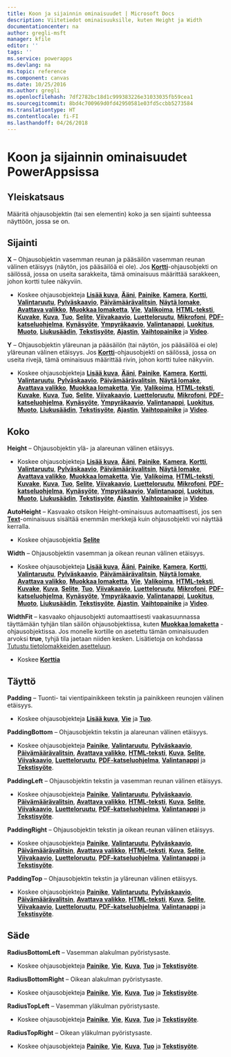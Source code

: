 ```yaml
---
title: Koon ja sijainnin ominaisuudet | Microsoft Docs
description: Viitetiedot ominaisuuksille, kuten Height ja Width
documentationcenter: na
author: gregli-msft
manager: kfile
editor: ''
tags: ''
ms.service: powerapps
ms.devlang: na
ms.topic: reference
ms.component: canvas
ms.date: 10/25/2016
ms.author: gregli
ms.openlocfilehash: 7df2782bc18d1c999383226e31033035fb59cea1
ms.sourcegitcommit: 8bd4c700969d0fd42950581e03fd5ccbb5273584
ms.translationtype: HT
ms.contentlocale: fi-FI
ms.lasthandoff: 04/26/2018
---
```

# <a name="size-and-location-properties-in-powerapps"></a>Koon ja sijainnin ominaisuudet PowerAppsissa
## <a name="overview"></a>Yleiskatsaus
Määritä ohjausobjektin (tai sen elementin) koko ja sen sijainti suhteessa näyttöön, jossa se on.

## <a name="position"></a>Sijainti
**X** – Ohjausobjektin vasemman reunan ja pääsäilön vasemman reunan välinen etäisyys (näytön, jos pääsäilöä ei ole). Jos **[Kortti](control-card.md)**-ohjausobjekti on säilössä, jossa on useita sarakkeita, tämä ominaisuus määrittää sarakkeen, johon kortti tulee näkyviin.

* Koskee ohjausobjekteja **[Lisää kuva](control-add-picture.md)**, **[Ääni](control-audio-video.md)**, **[Painike](control-button.md)**, **[Kamera](control-camera.md)**, **[Kortti](control-card.md)**, **[Valintaruutu](control-check-box.md)**, **[Pylväskaavio](control-column-line-chart.md)**, **[Päivämäärävalitsin](control-date-picker.md)**, **[Näytä lomake](control-form-detail.md)**, **[Avattava valikko](control-drop-down.md)**, **[Muokkaa lomaketta](control-form-detail.md)**, **[Vie](control-export-import.md)**, **[Valikoima](control-gallery.md)**, **[HTML-teksti](control-html-text.md)**, **[Kuvake](control-shapes-icons.md)**, **[Kuva](control-image.md)**, **[Tuo](control-export-import.md)**, **[Selite](control-text-box.md)**, **[Viivakaavio](control-column-line-chart.md)**, **[Luetteloruutu](control-list-box.md)**, **[Mikrofoni](control-microphone.md)**, **[PDF-katseluohjelma](control-pdf-viewer.md)**, **[Kynäsyöte](control-pen-input.md)**, **[Ympyräkaavio](control-pie-chart.md)**, **[Valintanappi](control-radio.md)**, **[Luokitus](control-rating.md)**, **[Muoto](control-shapes-icons.md)**, **[Liukusäädin](control-slider.md)**, **[Tekstisyöte](control-text-input.md)**, **[Ajastin](control-timer.md)**, **[Vaihtopainike](control-toggle.md)** ja **[Video](control-audio-video.md)**.

**Y** – Ohjausobjektin yläreunan ja pääsäilön (tai näytön, jos pääsäilöä ei ole) yläreunan välinen etäisyys. Jos **[Kortti](control-card.md)**-ohjausobjekti on säilössä, jossa on useita rivejä, tämä ominaisuus määrittää rivin, johon kortti tulee näkyviin.

* Koskee ohjausobjekteja **[Lisää kuva](control-add-picture.md)**, **[Ääni](control-audio-video.md)**, **[Painike](control-button.md)**, **[Kamera](control-camera.md)**, **[Kortti](control-card.md)**, **[Valintaruutu](control-check-box.md)**, **[Pylväskaavio](control-column-line-chart.md)**, **[Päivämäärävalitsin](control-date-picker.md)**, **[Näytä lomake](control-form-detail.md)**, **[Avattava valikko](control-drop-down.md)**, **[Muokkaa lomaketta](control-form-detail.md)**, **[Vie](control-export-import.md)**, **[Valikoima](control-gallery.md)**, **[HTML-teksti](control-html-text.md)**, **[Kuvake](control-shapes-icons.md)**, **[Kuva](control-image.md)**, **[Tuo](control-export-import.md)**, **[Selite](control-text-box.md)**, **[Viivakaavio](control-column-line-chart.md)**, **[Luetteloruutu](control-list-box.md)**, **[Mikrofoni](control-microphone.md)**, **[PDF-katseluohjelma](control-pdf-viewer.md)**, **[Kynäsyöte](control-pen-input.md)**, **[Ympyräkaavio](control-pie-chart.md)**, **[Valintanappi](control-radio.md)**, **[Luokitus](control-rating.md)**, **[Muoto](control-shapes-icons.md)**, **[Liukusäädin](control-slider.md)**, **[Tekstisyöte](control-text-input.md)**, **[Ajastin](control-timer.md)**, **[Vaihtopainike](control-toggle.md)** ja **[Video](control-audio-video.md)**.

## <a name="size"></a>Koko
**Height** – Ohjausobjektin ylä- ja alareunan välinen etäisyys.

* Koskee ohjausobjekteja **[Lisää kuva](control-add-picture.md)**, **[Ääni](control-audio-video.md)**, **[Painike](control-button.md)**, **[Kamera](control-camera.md)**, **[Kortti](control-card.md)**, **[Valintaruutu](control-check-box.md)**, **[Pylväskaavio](control-column-line-chart.md)**, **[Päivämäärävalitsin](control-date-picker.md)**, **[Näytä lomake](control-form-detail.md)**, **[Avattava valikko](control-drop-down.md)**, **[Muokkaa lomaketta](control-form-detail.md)**, **[Vie](control-export-import.md)**, **[Valikoima](control-gallery.md)**, **[HTML-teksti](control-html-text.md)**, **[Kuvake](control-shapes-icons.md)**, **[Kuva](control-image.md)**, **[Tuo](control-export-import.md)**, **[Selite](control-text-box.md)**, **[Viivakaavio](control-column-line-chart.md)**, **[Luetteloruutu](control-list-box.md)**, **[Mikrofoni](control-microphone.md)**, **[PDF-katseluohjelma](control-pdf-viewer.md)**, **[Kynäsyöte](control-pen-input.md)**, **[Ympyräkaavio](control-pie-chart.md)**, **[Valintanappi](control-radio.md)**, **[Luokitus](control-rating.md)**, **[Muoto](control-shapes-icons.md)**, **[Liukusäädin](control-slider.md)**, **[Tekstisyöte](control-text-input.md)**, **[Ajastin](control-timer.md)**, **[Vaihtopainike](control-toggle.md)** ja **[Video](control-audio-video.md)**.

**AutoHeight** – Kasvaako otsikon Height-ominaisuus automaattisesti, jos sen **[Text](properties-core.md)**-ominaisuus sisältää enemmän merkkejä kuin ohjausobjekti voi näyttää kerralla.  

* Koskee ohjausobjektia **[Selite](control-text-box.md)**

**Width** – Ohjausobjektin vasemman ja oikean reunan välinen etäisyys.

* Koskee ohjausobjekteja **[Lisää kuva](control-add-picture.md)**, **[Ääni](control-audio-video.md)**, **[Painike](control-button.md)**, **[Kamera](control-camera.md)**, **[Kortti](control-card.md)**, **[Valintaruutu](control-check-box.md)**, **[Pylväskaavio](control-column-line-chart.md)**, **[Päivämäärävalitsin](control-date-picker.md)**, **[Näytä lomake](control-form-detail.md)**, **[Avattava valikko](control-drop-down.md)**, **[Muokkaa lomaketta](control-form-detail.md)**, **[Vie](control-export-import.md)**, **[Valikoima](control-gallery.md)**, **[HTML-teksti](control-html-text.md)**, **[Kuvake](control-shapes-icons.md)**, **[Kuva](control-image.md)**, **[Selite](control-text-box.md)**, **[Tuo](control-export-import.md)**, **[Viivakaavio](control-column-line-chart.md)**, **[Luetteloruutu](control-list-box.md)**, **[Mikrofoni](control-microphone.md)**, **[PDF-katseluohjelma](control-pdf-viewer.md)**, **[Kynäsyöte](control-pen-input.md)**, **[Ympyräkaavio](control-pie-chart.md)**, **[Valintanappi](control-radio.md)**, **[Luokitus](control-rating.md)**, **[Muoto](control-shapes-icons.md)**, **[Liukusäädin](control-slider.md)**, **[Tekstisyöte](control-text-input.md)**, **[Ajastin](control-timer.md)**, **[Vaihtopainike](control-toggle.md)** ja **[Video](control-audio-video.md)**.

**WidthFit** – kasvaako ohjausobjekti automaattisesti vaakasuunnassa täyttämään tyhjän tilan säilön ohjausobjektissa, kuten **[Muokkaa lomaketta](control-form-detail.md)** -ohjausobjektissa. Jos monelle kortille on asetettu tämän ominaisuuden arvoksi **true**, tyhjä tila jaetaan niiden kesken. Lisätietoja on kohdassa [Tutustu tietolomakkeiden asetteluun](../working-with-form-layout.md).

* Koskee **[Korttia](control-card.md)**

## <a name="padding"></a>Täyttö
**Padding** – Tuonti- tai vientipainikkeen tekstin ja painikkeen reunojen välinen etäisyys.

* Koskee ohjausobjekteja **[Lisää kuva](control-add-picture.md)**, **[Vie](control-export-import.md)** ja **[Tuo](control-export-import.md)**.

**PaddingBottom** – Ohjausobjektin tekstin ja alareunan välinen etäisyys.

* Koskee ohjausobjekteja **[Painike](control-button.md)**, **[Valintaruutu](control-check-box.md)**, **[Pylväskaavio](control-column-line-chart.md)**, **[Päivämäärävalitsin](control-date-picker.md)**, **[Avattava valikko](control-drop-down.md)**, **[HTML-teksti](control-html-text.md)**, **[Kuva](control-image.md)**, **[Selite](control-text-box.md)**, **[Viivakaavio](control-column-line-chart.md)**, **[Luetteloruutu](control-list-box.md)**, **[PDF-katseluohjelma](control-pdf-viewer.md)**, **[Valintanappi](control-radio.md)** ja **[Tekstisyöte](control-text-input.md)**.

**PaddingLeft** – Ohjausobjektin tekstin ja vasemman reunan välinen etäisyys.

* Koskee ohjausobjekteja **[Painike](control-button.md)**, **[Valintaruutu](control-check-box.md)**, **[Pylväskaavio](control-column-line-chart.md)**, **[Päivämäärävalitsin](control-date-picker.md)**, **[Avattava valikko](control-drop-down.md)**, **[HTML-teksti](control-html-text.md)**, **[Kuva](control-image.md)**, **[Selite](control-text-box.md)**, **[Viivakaavio](control-column-line-chart.md)**, **[Luetteloruutu](control-list-box.md)**, **[PDF-katseluohjelma](control-pdf-viewer.md)**, **[Valintanappi](control-radio.md)** ja **[Tekstisyöte](control-text-input.md)**.

**PaddingRight** – Ohjausobjektin tekstin ja oikean reunan välinen etäisyys.

* Koskee ohjausobjekteja **[Painike](control-button.md)**, **[Valintaruutu](control-check-box.md)**, **[Pylväskaavio](control-column-line-chart.md)**, **[Päivämäärävalitsin](control-date-picker.md)**, **[Avattava valikko](control-drop-down.md)**, **[HTML-teksti](control-html-text.md)**, **[Kuva](control-image.md)**, **[Selite](control-text-box.md)**, **[Viivakaavio](control-column-line-chart.md)**, **[Luetteloruutu](control-list-box.md)**, **[PDF-katseluohjelma](control-pdf-viewer.md)**, **[Valintanappi](control-radio.md)** ja **[Tekstisyöte](control-text-input.md)**.

**PaddingTop** – Ohjausobjektin tekstin ja yläreunan välinen etäisyys.

* Koskee ohjausobjekteja **[Painike](control-button.md)**, **[Valintaruutu](control-check-box.md)**, **[Pylväskaavio](control-column-line-chart.md)**, **[Päivämäärävalitsin](control-date-picker.md)**, **[Avattava valikko](control-drop-down.md)**, **[HTML-teksti](control-html-text.md)**, **[Kuva](control-image.md)**, **[Selite](control-text-box.md)**, **[Viivakaavio](control-column-line-chart.md)**, **[Luetteloruutu](control-list-box.md)**, **[PDF-katseluohjelma](control-pdf-viewer.md)**, **[Valintanappi](control-radio.md)** ja **[Tekstisyöte](control-text-input.md)**.

## <a name="radius"></a>Säde
**RadiusBottomLeft** – Vasemman alakulman pyöristysaste.

* Koskee ohjausobjekteja **[Painike](control-button.md)**, **[Vie](control-export-import.md)**, **[Kuva](control-image.md)**, **[Tuo](control-export-import.md)** ja **[Tekstisyöte](control-text-input.md)**.

**RadiusBottomRight** – Oikean alakulman pyöristysaste.

* Koskee ohjausobjekteja **[Painike](control-button.md)**, **[Vie](control-export-import.md)**, **[Kuva](control-image.md)**, **[Tuo](control-export-import.md)** ja **[Tekstisyöte](control-text-input.md)**.

**RadiusTopLeft** – Vasemman yläkulman pyöristysaste.

* Koskee ohjausobjekteja **[Painike](control-button.md)**, **[Vie](control-export-import.md)**, **[Kuva](control-image.md)**, **[Tuo](control-export-import.md)** ja **[Tekstisyöte](control-text-input.md)**.

**RadiusTopRight** – Oikean yläkulman pyöristysaste.

* Koskee ohjausobjekteja **[Painike](control-button.md)**, **[Vie](control-export-import.md)**, **[Kuva](control-image.md)**, **[Tuo](control-export-import.md)** ja **[Tekstisyöte](control-text-input.md)**.

